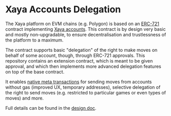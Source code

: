 # Xaya Accounts Delegation

The Xaya platform on EVM chains (e.g. Polygon) is based on an
[ERC-721](https://erc721.org/) contract implementing
[Xaya accounts](https://github.com/xaya/polygon-contract).  This contract
is by design very basic and mostly non-upgradable, to ensure
decentralisation and trustlessness of the platform to a maximum.

The contract supports basic "delegation" of the right to make moves on
behalf of some account, though, through ERC-721 approvals.  This repository
contains an extension contract, which is meant to be given approval, and
which then implements more advanced delegation features on top of the
base contract.

It enables [native meta transactions](https://eips.ethereum.org/EIPS/eip-2771)
for sending moves from accounts without gas (improved UX, temporary
addresses), selective delegation of the right to send moves (e.g. restricted
to particular games or even types of moves) and more.

Full details can be found in the
[design doc](https://docs.google.com/document/d/1IDB8GOt1FJt6Tq2E2AkvQFRcvEBJvXRf1KINoK0-sSQ/edit?usp=sharing).
